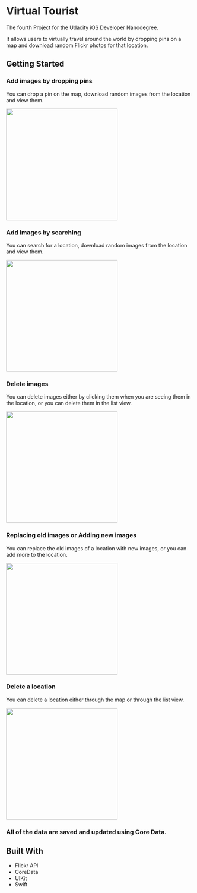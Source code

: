 # Virtual Tourist

The fourth Project for the Udacity iOS Developer Nanodegree.

It allows users to virtually travel around the world by dropping pins on a map and download random Flickr photos for that location.

## Getting Started

### Add images by dropping pins

You can drop a pin on the map, download random images from the location and view them.

<img src="https://github.com/leanhduy1998/Virtual-Tourist/blob/master/virtual%20tourist%201.mov.gif" width="300">

### Add images by searching

You can search for a location, download random images from the location and view them.

<img src="https://github.com/leanhduy1998/Virtual-Tourist/blob/master/virtual%20tourist%202.mov.gif" width="300">

### Delete images

You can delete images either by clicking them when you are seeing them in the location, or you can delete them in the list view.

<img src="https://github.com/leanhduy1998/Virtual-Tourist/blob/master/virtual%20tourist%203.mov.gif" width="300">

### Replacing old images or Adding new images

You can replace the old images of a location with new images, or you can add more to the location.

<img src="https://github.com/leanhduy1998/Virtual-Tourist/blob/master/virtual%20tourist%204.2.mov.gif" width="300">

### Delete a location

You can delete a location either through the map or through the list view.

<img src="https://github.com/leanhduy1998/Virtual-Tourist/blob/master/virtual%20tourist%205.mov.gif" width="300">

### All of the data are saved and updated using Core Data.

## Built With

* Flickr API
* CoreData
* UIKit
* Swift
